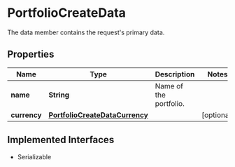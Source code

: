 

# PortfolioCreateData

The data member contains the request's primary data.

## Properties

Name | Type | Description | Notes
------------ | ------------- | ------------- | -------------
**name** | **String** | Name of the portfolio. | 
**currency** | [**PortfolioCreateDataCurrency**](PortfolioCreateDataCurrency.md) |  |  [optional]


## Implemented Interfaces

* Serializable


